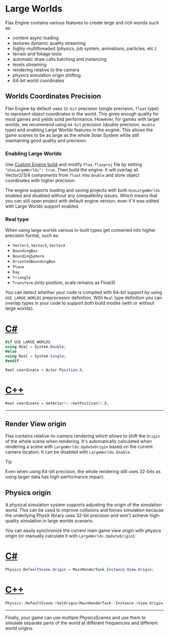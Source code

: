 # Large Worlds

Flax Engine contains various features to create large and rich worlds such as:
* content async loading
* textures dynamic quality streaming
* highly multithreaded (physics, job system, animations, particles, etc.)
* terrain and foliage tools
* automatic draw calls batching and instancing
* levels streaming
* rendering relative to the camera
* physics simulation origin shifting
* 64-bit world coordinates

## Worlds Coordinates Precision

Flax Engine by default uses `32-bit` precision (single precision, `float` type) to represent object coordinates in the world. This gives enough quality for most games and yields solid performance. However, for games with larger worlds, we recommend using `64-bit` precision (double precision, `double` type) and enabling Large Worlds features in the engine. This allows the game scenes to be as large as the whole Solar System while still maintaining good quality and precision.

### Enabling Large Worlds

Use [Custom Engine build](custom-engine.md) and modify `Flax.flaxproj` file by setting `"UseLargeWorlds": true`. Then build the engine. It will overlap all Vector2/3/4 components from `float` into `double` and store object coordinates with higher precision.

The engine supports loading and saving projects with both `UseLargeWorlds` enabled and disabled without any compatibility issues. Which means that you can still open project with default engine version, even if it was edited with Large Worlds support enabled.

### Real type

When using large worlds various in-built types get converted into higher precision format, such as:
* `Vector2`, `Vector3`, `Vector4`
* `BoundingBox`
* `BoundingSphere`
* `OrientedBoundingBox`
* `Plane`
* `Ray`
* `Triangle`
* `Transform` (only position, scale remains as Float3)

You can detect whether your code is compiled with 64-bit support by using `USE_LARGE_WORLDS` preprocessor definition. With `Real` type definition you can overlap types in your code to support both build modes (with or without large worlds).

# [C#](#tab/code-csharp)
```cs
#if USE_LARGE_WORLDS
using Real = System.Double;
#else
using Real = System.Single;
#endif

Real coordinate = Actor.Position.X;
```
# [C++](#tab/code-cpp)
```cpp
Real coordinate = GetActor()->GetPosition().X;
```
***

## Render View origin

Flax contains relative-to-camera rendering which allows to shift the `Origin` of the whole scene when rendering. It's automatically calculated when rendering a scene with `LargeWorlds.UpdateOrigin` based on the current camera location. It can be disabled with `LargeWorlds.Enable`.

> [!TIP]
> Even when using 64-bit precision, the whole rendering still uses 32-bits as using larger data has high-performance impact.

## Physics origin

A physical simulation system supports adjusting the origin of the simulation world. This can be used to improve collisions and forces simulation because the underlying PhysX library uses 32-bit precision and won't achieve high-quality simulation in large worlds scenario.

You can easily synchronize the current main game view origin with physics origin (or manually calculate it with `LargeWorlds.UpdateOrigin`):

# [C#](#tab/code-csharp)
```cs
Physics.DefaultScene.Origin = MainRenderTask.Instance.View.Origin;
```
# [C++](#tab/code-cpp)
```cpp
Physics::DefaultScene->SetOrigin(MainRenderTask::Instance->View.Origin);
```
***

Finally, your game can use multiple PhysicsScenes and use them to simulate separate parts of the world at different frequencies and different world origins.
